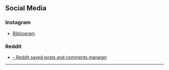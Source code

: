 ## Social Media
### Instagram
- [Bibliogram](https://bibliogram.art/)
### Reddit
- [- Reddit saved posts and comments manager](https://updoot.app/app#_)
---